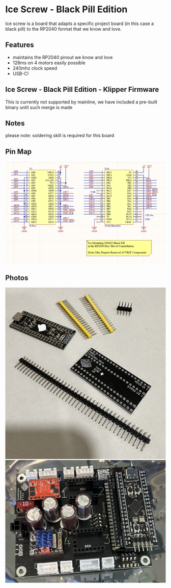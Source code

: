 # Ice Screw - Black Pill Edition
Ice screw is a board that adapts a specific project board (in this case a black pill) to the RP2040 format that we know and love.

## Features
- maintains the RP2040 pinout we know and love
- 128ms on 4 motors easily possible
- 240mhz clock speed
- USB-C!

## Ice Screw - Black Pill Edition - Klipper Firmware
This is currently not supported by mainline, we have included a pre-built binary until such merge is made

## Notes
please note: soldering skill is required for this board

## Pin Map
 ![Pin Map](pinmap/pinmap.png?raw=true)

## Photos
![Kit Image](images/kit.jpg?raw=true)
![Kit Image 2](images/installed_in_supernova.jpg?raw=true)